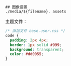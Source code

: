 ```shell
## 图像设置
./media/${filename}. assets
```

主题文件：

```css
/* 添加文件 base.user.css */
code {
  padding: 2px 4px;
  border: 1px solid #999;
  background: transparent;
  color: #dd0055;
}
```
